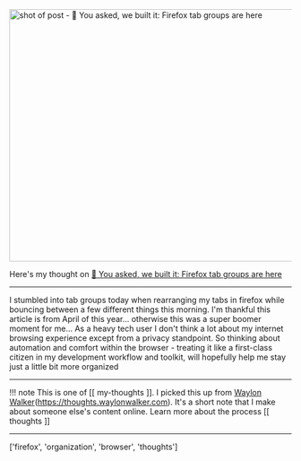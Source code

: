 
<a href="https://blog.mozilla.org/en/firefox/tab-groups-community/">
    <img
        src="https://shots.wayl.one/shot/?url=https://blog.mozilla.org/en/firefox/tab-groups-community/&height=450&width=800&scaled_width=800&scaled_height=450&selectors=""
        alt="shot of post - 💭 You asked, we built it: Firefox tab groups are here"
        height=450
        width=800
    >
</a>

Here's my thought on <a href="https://blog.mozilla.org/en/firefox/tab-groups-community/">💭 You asked, we built it: Firefox tab groups are here</a>

---

I stumbled into tab groups today when rearranging my tabs in firefox while bouncing between a few different things this morning. I'm thankful this article is from April of this year... otherwise this was a super boomer moment for me... As a heavy tech user I don't think a lot about my internet browsing experience except from a privacy standpoint. So thinking about automation and comfort within the browser - treating it like a first-class citizen in my development workflow and toolkit, will hopefully help me stay just a little bit more organized

---

!!! note
     This is one of [[ my-thoughts ]]. I picked this up from [Waylon Walker](https://waylonwalker.com)(https://thoughts.waylonwalker.com). It's a short note that I make about someone else's
     content online.  Learn more about the process [[ thoughts ]]


---

['firefox', 'organization', 'browser', 'thoughts']
        